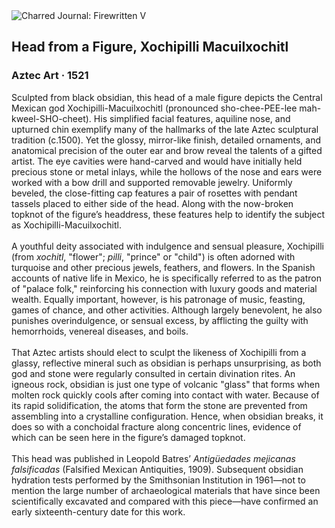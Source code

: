 <div class="artwork-of-the-day">
  <div class="container">
    <div class="img-wrapper">
      <img
        src="https://uploads6.wikiart.org/00294/images/aztec-art/head-from-a-figure-xochipilli-macuilxochitl-obs.jpg!Large.jpg"
        alt="Charred Journal: Firewritten V" />
    </div>
    <div class="artwork-detail">
      <div class="artwork-origin"> 
        <h2 class="artwork-name">Head from a Figure, Xochipilli Macuilxochitl</h2>
        <h3 class="artist">
          Aztec Art
                    ·  1521
        </h3>
      </div>
      <p class="description">
        <span class="artwork-description-text ng-binding" ng-bind-html="viewModel.ArtworkOfTheDay.Description | unsafe">Sculpted from black obsidian, this head of a male figure depicts the Central Mexican god Xochipilli-Macuilxochitl (pronounced sho-chee-PEE-lee mah-kweel-SHO-cheet). His simplified facial features, aquiline nose, and upturned chin exemplify many of the hallmarks of the late Aztec sculptural tradition (c.1500). Yet the glossy, mirror-like finish, detailed ornaments, and anatomical precision of the outer ear and brow reveal the talents of a gifted artist. The eye cavities were hand-carved and would have initially held precious stone or metal inlays, while the hollows of the nose and ears were worked with a bow drill and supported removable jewelry. Uniformly beveled, the close-fitting cap features a pair of rosettes with pendant tassels placed to either side of the head. Along with the now-broken topknot of the figure’s headdress, these features help to identify the subject as Xochipilli-Macuilxochitl.<br><br>A youthful deity associated with indulgence and sensual pleasure, Xochipilli (from <i>xochitl</i>, "flower"; <i>pilli</i>, "prince" or "child") is often adorned with turquoise and other precious jewels, feathers, and flowers. In the Spanish accounts of native life in Mexico, he is specifically referred to as the patron of "palace folk," reinforcing his connection with luxury goods and material wealth. Equally important, however, is his patronage of music, feasting, games of chance, and other activities. Although largely benevolent, he also punishes overindulgence, or sensual excess, by afflicting the guilty with hemorrhoids, venereal diseases, and boils.<br><br>That Aztec artists should elect to sculpt the likeness of Xochipilli from a glassy, reflective mineral such as obsidian is perhaps unsurprising, as both god and stone were regularly consulted in certain divination rites. An igneous rock, obsidian is just one type of volcanic "glass" that forms when molten rock quickly cools after coming into contact with water. Because of its rapid solidification, the atoms that form the stone are prevented from assembling into a crystalline configuration. Hence, when obsidian breaks, it does so with a conchoidal fracture along concentric lines, evidence of which can be seen here in the figure’s damaged topknot.<br><br>This head was published in Leopold Batres’ <i>Antigüedades mejicanas falsificadas</i> (Falsified Mexican Antiquities, 1909). Subsequent obsidian hydration tests performed by the Smithsonian Institution in 1961—not to mention the large number of archaeological materials that have since been scientifically excavated and compared with this piece—have confirmed an early sixteenth-century date for this work.</span>
                        <div class="text-shadow-container" ng-show="showShadow" style=""></div>
      </p>
    </div>
  </div>

</div>
